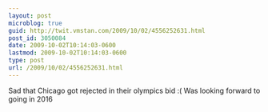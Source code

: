 ```yaml
---
layout: post
microblog: true
guid: http://twit.vmstan.com/2009/10/02/4556252631.html
post_id: 3050084
date: 2009-10-02T10:14:03-0600
lastmod: 2009-10-02T10:14:03-0600
type: post
url: /2009/10/02/4556252631.html
---
```

Sad that Chicago got rejected in their olympics bid :( Was looking forward to going in 2016
